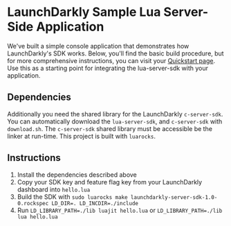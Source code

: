 # LaunchDarkly Sample Lua Server-Side Application
We've built a simple console application that demonstrates how LaunchDarkly's SDK works. Below, you'll find the basic build procedure, but for more comprehensive instructions, you can visit your [Quickstart page](https://app.launchdarkly.com/quickstart#/). Use this as a starting point for integrating the lua-server-sdk with your application.

## Dependencies
Additionally you need the shared library for the LaunchDarkly `c-server-sdk`. You can automatically download the `lua-server-sdk`, and `c-server-sdk` with `download.sh`. The `c-server-sdk` shared library must be accessible be the linker at run-time. This project is built with `luarocks`.

## Instructions
1. Install the dependencies described above
2. Copy your SDK key and feature flag key from your LaunchDarkly dashboard into `hello.lua`
3. Build the SDK with `sudo luarocks make launchdarkly-server-sdk-1.0-0.rockspec LD_DIR=. LD_INCDIR=./include`
5. Run `LD_LIBRARY_PATH=./lib luajit hello.lua` or `LD_LIBRARY_PATH=./lib lua hello.lua`
